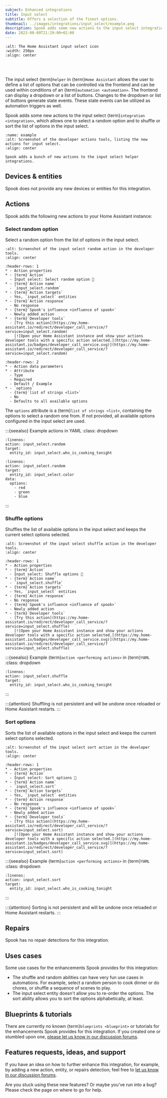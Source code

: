 ```yaml
---
subject: Enhanced integrations
title: Input select
subtitle: Offers a selection of the finest options.
thumbnail: ../images/integrations/input_select/example.png
description: Spook adds some new actions to the input select integration, which allows to select a random option and to shuffle or sort the list of options in the input select.
date: 2023-08-09T21:29:00+02:00
---
```


```{image} https://brands.home-assistant.io/input_select/logo.png
:alt: The Home Assistant input select icon
:width: 250px
:align: center
```

<br><br>

The input select {term}`helper` in {term}`Home Assistant` allows the user to define a list of options that can be controlled via the frontend and can be used within conditions of an {term}`automation <automation>`. The frontend can display a dropdown or a list of buttons. Changes to the dropdown or list of buttons generate state events. These state events can be utilized as automation triggers as well.

Spook adds some new actions to the input select {term}`integration <integration>`, which allows one to select a random option and to shuffle or sort the list of options in the input select.

```{figure} ../images/integrations/input_select/example.png
:name: example
:alt: Screenshot of the developer actions tools, listing the new actions for input select.
:align: center

Spook adds a bunch of new actions to the input select helper integrations.
```

## Devices & entities

Spook does not provide any new devices or entities for this integration.

## Actions

Spook adds the following new actions to your Home Assistant instance:

### Select random option

Select a random option from the list of options in the input select.

```{figure} ../images/integrations/input_select/random.png
:alt: Screenshot of the input select random action in the developer tools.
:align: center
```

```{list-table}
:header-rows: 1
* - Action properties
* - {term}`Action`
  - Input select: Select random option 👻
* - {term}`Action name`
  - `input_select.random`
* - {term}`Action targets`
  - Yes, `input_select` entities
* - {term}`Action response`
  - No response
* - {term}`Spook's influence <influence of spook>`
  - Newly added action
* - {term}`Developer tools`
  - [Try this action](https://my.home-assistant.io/redirect/developer_call_service/?service=input_select.random)
    [![Open your Home Assistant instance and show your actions developer tools with a specific action selected.](https://my.home-assistant.io/badges/developer_call_service.svg)](https://my.home-assistant.io/redirect/developer_call_service/?service=input_select.random)
```

```{list-table}
:header-rows: 2
* - Action data parameters
* - Attribute
  - Type
  - Required
  - Default / Example
* - `options`
  - {term}`list of strings <list>`
  - No
  - Defaults to all available options
```

The `options` attribute is a {term}`list of strings <list>`, containing the options to select a random one from. If not provided, all available options configured in the input select are used.

:::{seealso} Example actions in YAML
:class: dropdown

```{code-block} yaml
:linenos:
action: input_select.random
target:
  entity_id: input_select.who_is_cooking_tonight
```

```{code-block} yaml
:linenos:
action: input_select.random
target:
  entity_id: input_select.color
data:
  options:
    - red
    - green
    - blue
```

:::

### Shuffle options

Shuffles the list of available options in the input select and keeps the current
select options selected.

```{figure} ../images/integrations/input_select/shuffle.png
:alt: Screenshot of the input select shuffle action in the developer tools.
:align: center
```

```{list-table}
:header-rows: 1
* - Action properties
* - {term}`Action`
  - Input select: Shuffle options 👻
* - {term}`Action name`
  - `input_select.shuffle`
* - {term}`Action targets`
  - Yes, `input_select` entities
* - {term}`Action response`
  - No response
* - {term}`Spook's influence <influence of spook>`
  - Newly added action
* - {term}`Developer tools`
  - [Try this action](https://my.home-assistant.io/redirect/developer_call_service/?service=input_select.shuffle)
    [![Open your Home Assistant instance and show your actions developer tools with a specific action selected.](https://my.home-assistant.io/badges/developer_call_service.svg)](https://my.home-assistant.io/redirect/developer_call_service/?service=input_select.shuffle)
```

:::{seealso} Example {term}`action <performing actions>` in {term}`YAML`
:class: dropdown

```{code-block} yaml
:linenos:
action: input_select.shuffle
target:
  entity_id: input_select.who_is_cooking_tonight
```

:::

:::{attention}
Shuffling is not persistent and will be undone once reloaded or Home Assistant restarts.
:::

### Sort options

Sorts the list of available options in the input select and keeps the current
select options selected.

```{figure} ../images/integrations/input_select/sort.png
:alt: Screenshot of the input select sort action in the developer tools.
:align: center
```

```{list-table}
:header-rows: 1
* - Action properties
* - {term}`Action`
  - Input select: Sort options 👻
* - {term}`Action name`
  - `input_select.sort`
* - {term}`Action targets`
  - Yes, `input_select` entities
* - {term}`Action response`
  - No response
* - {term}`Spook's influence <influence of spook>`
  - Newly added action
* - {term}`Developer tools`
  - [Try this action](https://my.home-assistant.io/redirect/developer_call_service/?service=input_select.sort)
    [![Open your Home Assistant instance and show your actions developer tools with a specific action selected.](https://my.home-assistant.io/badges/developer_call_service.svg)](https://my.home-assistant.io/redirect/developer_call_service/?service=input_select.sort)
```

:::{seealso} Example {term}`action <performing actions>` in {term}`YAML`
:class: dropdown

```{code-block} yaml
:linenos:
action: input_select.sort
target:
  entity_id: input_select.who_is_cooking_tonight
```

:::

:::{attention}
Sorting is not persistent and will be undone once reloaded or Home Assistant restarts.
:::

## Repairs

Spook has no repair detections for this integration.

## Uses cases

Some use cases for the enhancements Spook provides for this integration:

- The shuffle and random abilities can have very fun use cases in automations. For example, select a random person to cook dinner or do chores, or shuffle a sequence of scenes to play.
- The input select entity doesn't allow you to re-order the options. The sort ability allows you to sort the options alphabetically, at least.

## Blueprints & tutorials

There are currently no known {term}`blueprints <blueprint>` or tutorials for the enhancements Spook provides for this integration. If you created one or stumbled upon one, [please let us know in our discussion forums](https://github.com/frenck/spook/discussions).

## Features requests, ideas, and support

If you have an idea on how to further enhance this integration, for example, by adding a new action, entity, or repairs detection; feel free to [let us know in our discussion forums](https://github.com/frenck/spook/discussions).

Are you stuck using these new features? Or maybe you've run into a bug? Please check the [](../support) page on where to go for help.
